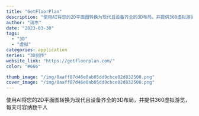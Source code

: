 ```yaml
---
title: "GetFloorPlan"
description: "使用AI将您的2D平面图转换为现代且设备齐全的3D布局，并提供360虚拟游览，每天可容纳数千人"
author: "瑞东"
date: "2023-03-30"
tags:
  - "3D"
  - "虚拟"
categories: application
series: "3D创作"
website_link: "https://getfloorplan.com/"
color: "#666"

thumb_image: "/img/0aaff87d46e0ab05dd9cbce02d832500.png"
cover_image: "/img/0aaff87d46e0ab05dd9cbce02d832500.png"
---
```


使用AI将您的2D平面图转换为现代且设备齐全的3D布局，并提供360虚拟游览，每天可容纳数千人